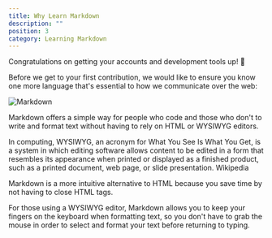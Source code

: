 ```yaml
---
title: Why Learn Markdown
description: ""
position: 3
category: Learning Markdown
---
```


Congratulations on getting your accounts and development tools up! 🏁

Before we get to your first contribution, we would like to ensure you know one more language that's essential to how we communicate over the web: 

![Markdown](https://kirkstrobeck.github.io/whatismarkdown.com/img/markdown.png)

Markdown offers a simple way for people who code and those who don't to write and format text without having to rely on HTML or WYSIWYG editors.

<alert>
In computing, WYSIWYG, an acronym for What You See Is What You Get, is a system in which editing software allows content to be edited in a form that resembles its appearance when printed or displayed as a finished product, such as a printed document, web page, or slide presentation. Wikipedia
</alert>

Markdown is a more intuitive alternative to HTML because you save time by not having to close HTML tags.

For those using a WYSIWYG editor, Markdown allows you to keep your fingers on the keyboard when formatting text, so you don't have to grab the mouse in order to select and format your text before returning to typing. 

